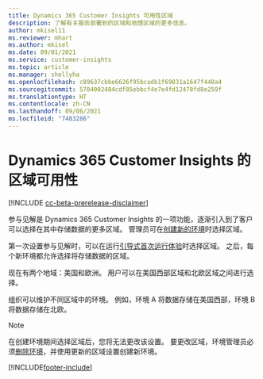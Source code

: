 ```yaml
---
title: Dynamics 365 Customer Insights 可用性区域
description: 了解有关服务部署到的区域和地理区域的更多信息。
author: mkisel11
ms.reviewer: mhart
ms.author: mkisel
ms.date: 09/01/2021
ms.service: customer-insights
ms.topic: article
ms.manager: shellyha
ms.openlocfilehash: c89637cbbe6626f95bcadb1f69831a1647f448a4
ms.sourcegitcommit: 5704002484cdf85ebbcf4e7e4fd12470fd8e259f
ms.translationtype: HT
ms.contentlocale: zh-CN
ms.lasthandoff: 09/08/2021
ms.locfileid: "7483286"
---
```

# <a name="regional-availability-for-dynamics-365-customer-insights"></a>Dynamics 365 Customer Insights 的区域可用性

[!INCLUDE [cc-beta-prerelease-disclaimer](includes/cc-beta-prerelease-disclaimer.md)]

参与见解是 Dynamics 365 Customer Insights 的一项功能，逐渐引入到了客户可以选择在其中存储数据的更多区域。 管理员可在[创建新的环境](manage-environments-workspaces.md#create-an-environment)时选择区域。 

第一次设置参与见解时，可以在运行[引导式首次运行体验](quickstart.md)时选择区域。 之后，每个新环境都允许选择将存储数据的区域。

现在有两个地域：美国和欧洲。 用户可以在美国西部区域和北欧区域之间进行选择。

组织可以维护不同区域中的环境。 例如，环境 A 将数据存储在美国西部，环境 B 将数据存储在北欧。

> [!NOTE]
> 在创建环境期间选择区域后，您将无法更改该设置。 要更改区域，环境管理员必须[删除环境](manage-environments-workspaces.md#delete-an-environment)，并使用更新的区域设置创建新环境。


[!INCLUDE[footer-include](../includes/footer-banner.md)]
